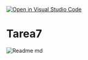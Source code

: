 [![Open in Visual Studio Code](https://classroom.github.com/assets/open-in-vscode-718a45dd9cf7e7f842a935f5ebbe5719a5e09af4491e668f4dbf3b35d5cca122.svg)](https://classroom.github.com/online_ide?assignment_repo_id=11254171&assignment_repo_type=AssignmentRepo)
# Tarea7
![Readme md](https://github.com/ISPC-TST-ARQUITECTURA-Y-CONECTIVIDAD/Tarea7/assets/108839778/d879e227-8f0e-403f-aa13-292737769bfc)
